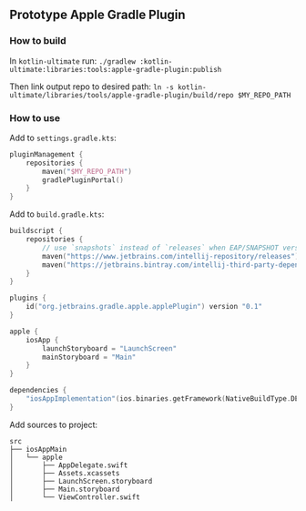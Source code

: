 Prototype Apple Gradle Plugin
-----------------------------

### How to build

In `kotlin-ultimate` run:
`./gradlew :kotlin-ultimate:libraries:tools:apple-gradle-plugin:publish`

Then link output repo to desired path:
`ln -s kotlin-ultimate/libraries/tools/apple-gradle-plugin/build/repo $MY_REPO_PATH`

### How to use

Add to `settings.gradle.kts`:

```kotlin
pluginManagement {
    repositories {
        maven("$MY_REPO_PATH")
        gradlePluginPortal()
    }
}
```

Add to `build.gradle.kts`:

```kotlin
buildscript {
    repositories {
        // use `snapshots` instead of `releases` when EAP/SNAPSHOT version was used for `versions.intellijSdk`
        maven("https://www.jetbrains.com/intellij-repository/releases")
        maven("https://jetbrains.bintray.com/intellij-third-party-dependencies/")
    }
}

plugins {
    id("org.jetbrains.gradle.apple.applePlugin") version "0.1"
}

apple {
    iosApp {
        launchStoryboard = "LaunchScreen"
        mainStoryboard = "Main"
    }
}

dependencies {
    "iosAppImplementation"(ios.binaries.getFramework(NativeBuildType.DEBUG).linkTask.outputs.files)
}
```

Add sources to project:

```
src
├── iosAppMain
│   └── apple
│       ├── AppDelegate.swift
│       ├── Assets.xcassets
│       ├── LaunchScreen.storyboard
│       ├── Main.storyboard
│       └── ViewController.swift
```